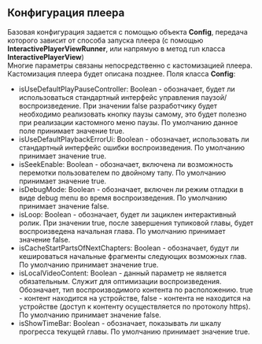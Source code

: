 ## Конфигурация плеера
Базовая конфигурация задается с помощью объекта **Config**, передача которого зависит от способа запуска плеера 
(с помощью **InteractivePlayerViewRunner**, или напрямую в метод run класса **InteractivePlayerView**)  
Многие параметры связаны непосредственно с кастомизацией плеера. Кастомизация плеера будет описана позднее.
Поля класса **Config**:  
- isUseDefaultPlayPauseController: Boolean - обозначает, будет ли использоваться стандартный
 интерфейс управления паузой/воспроизведение. При значении false разработчику будет необходимо реализовать кнопку паузы самому, 
это будет полезно при реализации кастомного меню паузы. По умолчанию данное поле принимает значение true.
- isUseDefaultPlaybackErrorUi: Boolean - обозначает, использовать ли стандартный интерфейс ошибки 
воспроизведения. По умолчанию принимает значение true.
- isSeekEnable: Boolean - обозначает, включена ли возможность перемотки пользователем по двойному тапу.
По умолчанию принимает значение true.
- isDebugMode: Boolean - обозначает, включен ли режим отладки в виде debug menu во время воспроизведения.
По умолчанию принимает значение false.
- isLoop: Boolean - обозначает, будет ли зациклен интерактивный ролик. При значении true, после завершения
тупиковой главы, будет воспроизведена начальная глава. По умолчанию принимает значение false.
- isCacheStartPartsOfNextChapters: Boolean - обозначает, будут ли кешироваться начальные фрагменты следующих 
возможных глав. По умолчанию принимает значение true.
- isLocalVideoContent: Boolean - данный параметр не является обязательным. Служит для оптимизации
воспроизведения. Обозначает, тип воспроизводимого контента по расположению. true - контент находится на устройстве, 
false - контента не находится на устройстве (доступ к контенту осуществляется по протоколу https).
По умолчанию принимает значение false.
- isShowTimeBar: Boolean - обозначает, показывать ли шкалу прогресса текущей главы. По умолчанию
принимает значение true.